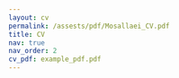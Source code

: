 ```yaml
---
layout: cv
permalink: /assests/pdf/Mosallaei_CV.pdf
title: CV
nav: true
nav_order: 2
cv_pdf: example_pdf.pdf
---
```


